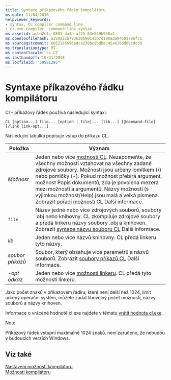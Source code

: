 ```yaml
---
title: Syntaxe příkazového řádku kompilátoru
ms.date: 11/04/2016
helpviewer_keywords:
- syntax, CL compiler command line
- cl.exe compiler, command-line syntax
ms.assetid: acba2c1c-0803-4a3a-af25-63e849b930a2
ms.openlocfilehash: a350a2cb793630b90143b7d190ada9469a79bfc1
ms.sourcegitcommit: 6052185696adca270bc9bdbec45a626dd89cdcdd
ms.translationtype: MT
ms.contentlocale: cs-CZ
ms.lasthandoff: 10/31/2018
ms.locfileid: "50581295"
---
```

# <a name="compiler-command-line-syntax"></a>Syntaxe příkazového řádku kompilátoru

Cl – příkazový řádek používá následující syntaxi:

```
CL [option...] file... [option | file]... [lib...] [@command-file] [/link link-opt...]
```

Následující tabulka popisuje vstup do příkazu CL.

|Položka|Význam|
|-----------|-------------|
|*Možnost*|Jeden nebo více [možností CL](../../build/reference/compiler-options.md). Nezapomeňte, že všechny možnosti vztahovat na všechny zadané zdrojové soubory. Možnosti jsou určeny lomítkem (/) nebo pomlčky (-). Pokud možnost přebírá argument, možnost Popis dokumentů, zda je povolena mezera mezi možností a argumentů. Názvy možností (s výjimkou možnost/Help) jsou malá a velká písmena. Zobrazit [pořadí možností CL](../../build/reference/order-of-cl-options.md) Další informace.|
|`file`|Název jedné nebo více zdrojových souborů, soubory .obj nebo knihovny. CL zkompiluje zdrojové soubory a předá linkeru názvy soubory .obj a knihoven. Zobrazit [syntaxe názvu souboru CL](../../build/reference/cl-filename-syntax.md) Další informace.|
|*lib*|Jeden nebo více názvů knihovny. CL předá linkeru tyto názvy.|
|*soubor příkazů*|Soubor, který obsahuje více parametrů a názvů souborů. Zobrazit [soubory příkazů CL](../../build/reference/cl-command-files.md) Další informace.|
|*-opt odkaz*|Jeden nebo více [možnosti linkeru](../../build/reference/linker-options.md). CL předá tyto možnosti linkeru.|

Jako počet znaků v příkazovém řádku, které není delší než 1024, limit určený operační systém, můžete zadat libovolný počet možností, názvy souborů a názvy knihoven.

Informace o vrácené hodnotě cl.exe najdete v tématu [vrátit hodnota cl.exe](../../build/reference/return-value-of-cl-exe.md) .

> [!NOTE]
>  Příkazový řádek vstupní maximálně 1024 znaků. není zaručeno, že nebudou v budoucích verzích Windows.

## <a name="see-also"></a>Viz také

[Nastavení možností kompilátoru](../../build/reference/setting-compiler-options.md)<br/>
[Možnosti kompilátoru](../../build/reference/compiler-options.md)